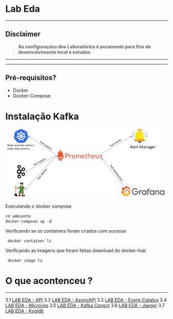 # Lab Eda

---
## Disclaimer
> **As configurações dos Laboratórios é puramente para fins de desenvolvimento local e estudos**
> 

---

---


## Pré-requisitos?
* Docker
* Docker-Compose



# Instalação Kafka 

![Cluster Mongo db](../content/kafka-metrics.png)

Executando o docker compose

```
cd ambiente
docker-compose up -d
```

Verificando se os containers foram criados com sucesso

```
 docker container ls
```
Verificando as imagens que foram feitas download do docker-hub
```
 docker image ls
```

# O que acontenceu ?


---

3.1 [LAB EDA - API](kafka-net/README.md)
3.2 [LAB EDA - AsyncAPI](asyncAPI/README.md)
3.3 [LAB EDA - Event-Catalog](event-catalog//README.md)
3.4 [LAB EDA - Microcks](microcks/README.md)
3.5 [LAB EDA - Kafka Conect](kafka-conect/README.md)
3.6 [LAB EDA - Jaeger](jaeger/README.md)
3.7 [LAB EDA - Ksqldb](ksql/README.md)